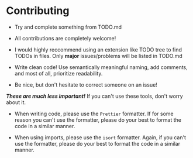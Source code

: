 # Contributing

- Try and complete something from TODO.md

- All contributions are completely welcome!

- I would highly reccommend using an extension like TODO tree to find TODOs in files. Only **major** issues/problems will be listed in TODO.md

- Write clean code! Use semantically meaningful naming, add comments, and most of all, prioritize readability.

- Be nice, but don't hesitate to correct someone on an issue!

**_These are much less important!_** If you can't use these tools, don't worry about it.

- When writing code, please use the `Prettier` formatter. If for some reason you can't use the formatter, please do your best to format the code in a similar manner.

- When using imports, please use the `isort` formatter. Again, if you can't use the formatter, please do your best to format the code in a similar manner.
